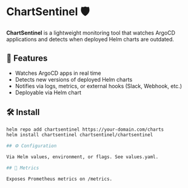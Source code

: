 # ChartSentinel 🛡️

**ChartSentinel** is a lightweight monitoring tool that watches ArgoCD applications and detects when deployed Helm charts are outdated.

## 🚀 Features
- Watches ArgoCD apps in real time
- Detects new versions of deployed Helm charts
- Notifies via logs, metrics, or external hooks (Slack, Webhook, etc.)
- Deployable via Helm chart

## 🛠️ Install

```bash
helm repo add chartsentinel https://your-domain.com/charts
helm install chartsentinel chartsentinel/chartsentinel

## ⚙️ Configuration

Via Helm values, environment, or flags. See values.yaml.

## 📡 Metrics

Exposes Prometheus metrics on /metrics.
